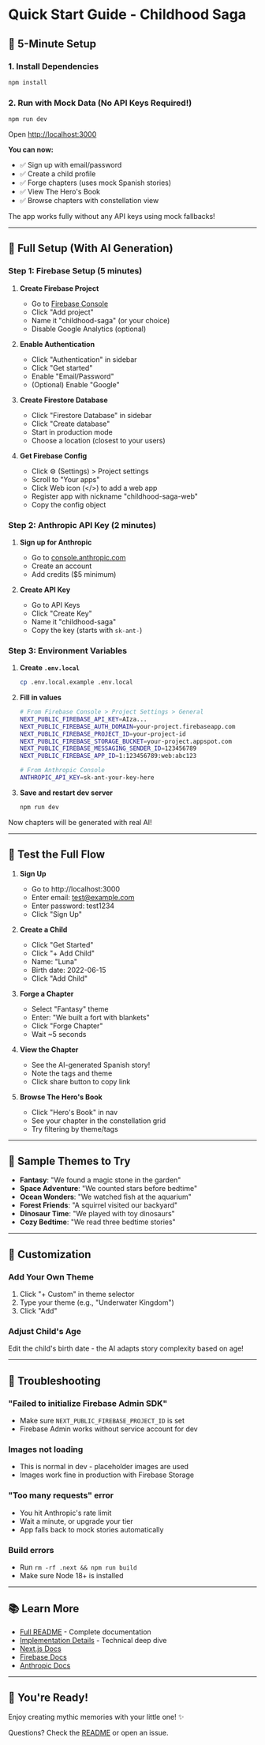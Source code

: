 # Quick Start Guide - Childhood Saga

## 🚀 5-Minute Setup

### 1. Install Dependencies
```bash
npm install
```

### 2. Run with Mock Data (No API Keys Required!)
```bash
npm run dev
```

Open [http://localhost:3000](http://localhost:3000)

**You can now:**
- ✅ Sign up with email/password
- ✅ Create a child profile
- ✅ Forge chapters (uses mock Spanish stories)
- ✅ View The Hero's Book
- ✅ Browse chapters with constellation view

The app works fully without any API keys using mock fallbacks!

---

## 🔐 Full Setup (With AI Generation)

### Step 1: Firebase Setup (5 minutes)

1. **Create Firebase Project**
   - Go to [Firebase Console](https://console.firebase.google.com/)
   - Click "Add project"
   - Name it "childhood-saga" (or your choice)
   - Disable Google Analytics (optional)

2. **Enable Authentication**
   - Click "Authentication" in sidebar
   - Click "Get started"
   - Enable "Email/Password"
   - (Optional) Enable "Google"

3. **Create Firestore Database**
   - Click "Firestore Database" in sidebar
   - Click "Create database"
   - Start in production mode
   - Choose a location (closest to your users)

4. **Get Firebase Config**
   - Click ⚙️ (Settings) > Project settings
   - Scroll to "Your apps"
   - Click Web icon (</>) to add a web app
   - Register app with nickname "childhood-saga-web"
   - Copy the config object

### Step 2: Anthropic API Key (2 minutes)

1. **Sign up for Anthropic**
   - Go to [console.anthropic.com](https://console.anthropic.com/)
   - Create an account
   - Add credits ($5 minimum)

2. **Create API Key**
   - Go to API Keys
   - Click "Create Key"
   - Name it "childhood-saga"
   - Copy the key (starts with `sk-ant-`)

### Step 3: Environment Variables

1. **Create `.env.local`**
   ```bash
   cp .env.local.example .env.local
   ```

2. **Fill in values**
   ```bash
   # From Firebase Console > Project Settings > General
   NEXT_PUBLIC_FIREBASE_API_KEY=AIza...
   NEXT_PUBLIC_FIREBASE_AUTH_DOMAIN=your-project.firebaseapp.com
   NEXT_PUBLIC_FIREBASE_PROJECT_ID=your-project-id
   NEXT_PUBLIC_FIREBASE_STORAGE_BUCKET=your-project.appspot.com
   NEXT_PUBLIC_FIREBASE_MESSAGING_SENDER_ID=123456789
   NEXT_PUBLIC_FIREBASE_APP_ID=1:123456789:web:abc123

   # From Anthropic Console
   ANTHROPIC_API_KEY=sk-ant-your-key-here
   ```

3. **Save and restart dev server**
   ```bash
   npm run dev
   ```

Now chapters will be generated with real AI!

---

## 🧪 Test the Full Flow

1. **Sign Up**
   - Go to http://localhost:3000
   - Enter email: test@example.com
   - Enter password: test1234
   - Click "Sign Up"

2. **Create a Child**
   - Click "Get Started"
   - Click "+ Add Child"
   - Name: "Luna"
   - Birth date: 2022-06-15
   - Click "Add Child"

3. **Forge a Chapter**
   - Select "Fantasy" theme
   - Enter: "We built a fort with blankets"
   - Click "Forge Chapter"
   - Wait ~5 seconds

4. **View the Chapter**
   - See the AI-generated Spanish story!
   - Note the tags and theme
   - Click share button to copy link

5. **Browse The Hero's Book**
   - Click "Hero's Book" in nav
   - See your chapter in the constellation grid
   - Try filtering by theme/tags

---

## 📝 Sample Themes to Try

- **Fantasy**: "We found a magic stone in the garden"
- **Space Adventure**: "We counted stars before bedtime"
- **Ocean Wonders**: "We watched fish at the aquarium"
- **Forest Friends**: "A squirrel visited our backyard"
- **Dinosaur Time**: "We played with toy dinosaurs"
- **Cozy Bedtime**: "We read three bedtime stories"

---

## 🎨 Customization

### Add Your Own Theme
1. Click "+ Custom" in theme selector
2. Type your theme (e.g., "Underwater Kingdom")
3. Click "Add"

### Adjust Child's Age
Edit the child's birth date - the AI adapts story complexity based on age!

---

## 🐛 Troubleshooting

### "Failed to initialize Firebase Admin SDK"
- Make sure `NEXT_PUBLIC_FIREBASE_PROJECT_ID` is set
- Firebase Admin works without service account for dev

### Images not loading
- This is normal in dev - placeholder images are used
- Images work fine in production with Firebase Storage

### "Too many requests" error
- You hit Anthropic's rate limit
- Wait a minute, or upgrade your tier
- App falls back to mock stories automatically

### Build errors
- Run `rm -rf .next && npm run build`
- Make sure Node 18+ is installed

---

## 📚 Learn More

- [Full README](./README.md) - Complete documentation
- [Implementation Details](./IMPLEMENTATION.md) - Technical deep dive
- [Next.js Docs](https://nextjs.org/docs)
- [Firebase Docs](https://firebase.google.com/docs)
- [Anthropic Docs](https://docs.anthropic.com/)

---

## 🎉 You're Ready!

Enjoy creating mythic memories with your little one! ✨

Questions? Check the [README](./README.md) or open an issue.
